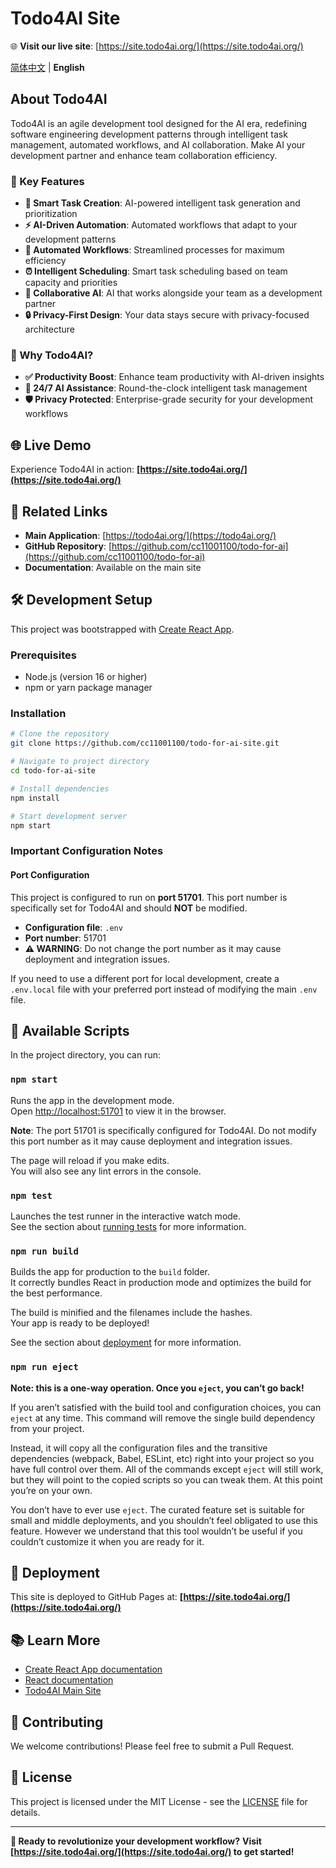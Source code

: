 # Todo4AI Site

🌐 **Visit our live site**: [https://site.todo4ai.org/](https://site.todo4ai.org/)

[简体中文](README-zh.md) | **English**

## About Todo4AI

Todo4AI is an agile development tool designed for the AI era, redefining software engineering development patterns through intelligent task management, automated workflows, and AI collaboration. Make AI your development partner and enhance team collaboration efficiency.

### 🚀 Key Features

- **🎯 Smart Task Creation**: AI-powered intelligent task generation and prioritization
- **⚡ AI-Driven Automation**: Automated workflows that adapt to your development patterns
- **🔄 Automated Workflows**: Streamlined processes for maximum efficiency
- **⏰ Intelligent Scheduling**: Smart task scheduling based on team capacity and priorities
- **🤝 Collaborative AI**: AI that works alongside your team as a development partner
- **🔒 Privacy-First Design**: Your data stays secure with privacy-focused architecture

### 🎯 Why Todo4AI?

- **✅ Productivity Boost**: Enhance team productivity with AI-driven insights
- **🤖 24/7 AI Assistance**: Round-the-clock intelligent task management
- **🛡️ Privacy Protected**: Enterprise-grade security for your development workflows

## 🌐 Live Demo

Experience Todo4AI in action: **[https://site.todo4ai.org/](https://site.todo4ai.org/)**

## 🔗 Related Links

- **Main Application**: [https://todo4ai.org/](https://todo4ai.org/)
- **GitHub Repository**: [https://github.com/cc11001100/todo-for-ai](https://github.com/cc11001100/todo-for-ai)
- **Documentation**: Available on the main site

## 🛠️ Development Setup

This project was bootstrapped with [Create React App](https://github.com/facebook/create-react-app).

### Prerequisites

- Node.js (version 16 or higher)
- npm or yarn package manager

### Installation

```bash
# Clone the repository
git clone https://github.com/cc11001100/todo-for-ai-site.git

# Navigate to project directory
cd todo-for-ai-site

# Install dependencies
npm install

# Start development server
npm start
```

### Important Configuration Notes

#### Port Configuration
This project is configured to run on **port 51701**. This port number is specifically set for Todo4AI and should **NOT** be modified.

- **Configuration file**: `.env`
- **Port number**: 51701
- **⚠️ WARNING**: Do not change the port number as it may cause deployment and integration issues.

If you need to use a different port for local development, create a `.env.local` file with your preferred port instead of modifying the main `.env` file.

## 📜 Available Scripts

In the project directory, you can run:

### `npm start`

Runs the app in the development mode.\
Open [http://localhost:51701](http://localhost:51701) to view it in the browser.

**Note**: The port 51701 is specifically configured for Todo4AI. Do not modify this port number as it may cause deployment and integration issues.

The page will reload if you make edits.\
You will also see any lint errors in the console.

### `npm test`

Launches the test runner in the interactive watch mode.\
See the section about [running tests](https://facebook.github.io/create-react-app/docs/running-tests) for more information.

### `npm run build`

Builds the app for production to the `build` folder.\
It correctly bundles React in production mode and optimizes the build for the best performance.

The build is minified and the filenames include the hashes.\
Your app is ready to be deployed!

See the section about [deployment](https://facebook.github.io/create-react-app/docs/deployment) for more information.

### `npm run eject`

**Note: this is a one-way operation. Once you `eject`, you can’t go back!**

If you aren’t satisfied with the build tool and configuration choices, you can `eject` at any time. This command will remove the single build dependency from your project.

Instead, it will copy all the configuration files and the transitive dependencies (webpack, Babel, ESLint, etc) right into your project so you have full control over them. All of the commands except `eject` will still work, but they will point to the copied scripts so you can tweak them. At this point you’re on your own.

You don’t have to ever use `eject`. The curated feature set is suitable for small and middle deployments, and you shouldn’t feel obligated to use this feature. However we understand that this tool wouldn’t be useful if you couldn’t customize it when you are ready for it.

## 🚀 Deployment

This site is deployed to GitHub Pages at: **[https://site.todo4ai.org/](https://site.todo4ai.org/)**

## 📚 Learn More

- [Create React App documentation](https://facebook.github.io/create-react-app/docs/getting-started)
- [React documentation](https://reactjs.org/)
- [Todo4AI Main Site](https://todo4ai.org/)

## 🤝 Contributing

We welcome contributions! Please feel free to submit a Pull Request.

## 📄 License

This project is licensed under the MIT License - see the [LICENSE](LICENSE) file for details.

---

**🌟 Ready to revolutionize your development workflow?**
**Visit [https://site.todo4ai.org/](https://site.todo4ai.org/) to get started!**
